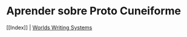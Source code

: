 # Aprender sobre Proto Cuneiforme

[[Index]] | [Worlds Writing Systems](https://www.worldswritingsystems.org)

